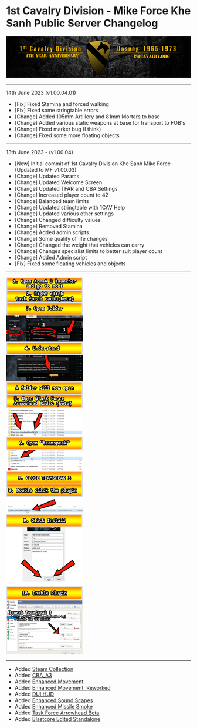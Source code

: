 # 1st Cavalry Division - Mike Force Khe Sanh Public Server Changelog

[![1Cav-Anniversary-logo](/assets/alt_1stCAV.png)](https://1stcavalry.org)

***
14th June 2023 (v1.00.04.01)
+ [Fix] Fixed Stamina and forced walking  
+ [Fix] Fixed some stringtable errors  
+ [Change] Added 105mm Artillery and 81mm Mortars to base  
+ [Change] Added various static weapons at base for transport to FOB's  
+ [Change] Fixed marker bug (I think)  
+ [Change] Fixed some more floating objects  

***

13th June 2023 - (v1.00.04)  
+ [New] Initial commit of 1st Cavalry Division Khe Sanh Mike Force (Updated to MF v1.00.03)  
+ [Change] Updated Params  
+ [Change] Updated Welcome Screen  
+ [Change] Updated TFAR and CBA Settings  
+ [Change] Increased player count to 42  
+ [Change] Balanced team limits  
+ [Change] Updated stringtable with 1CAV Help  
+ [Change] Updated various other settings  
+ [Change] Changed difficulty values  
+ [Change] Removed Stamina  
+ [Change] Added admin scripts  
+ [Change] Some quality of life changes  
+ [Change] Changed the weight that vehicles can carry  
+ [Change] Changes specialist limits to better suit player count  
+ [Change] Added Admin script  
+ [Fix] Fixed some floating vehicles and objects  

***

![TFAR TS Install Infographic](/assets/tfar-ts-install.jpg)

***

+ Added [Steam Collection](https://steamcommunity.com/sharedfiles/filedetails/?id=2972467738)
+ Added [CBA_A3](https://steamcommunity.com/workshop/filedetails/?id=450814997)
+ Added [Enhanced Movement](https://steamcommunity.com/workshop/filedetails/?id=333310405)
+ Added [Enhanced Movement: Reworked](https://steamcommunity.com/sharedfiles/filedetails/?id=2034363662)
+ Added [DUI HUD](https://steamcommunity.com/workshop/filedetails/?id=1638341685)
+ Added [Enhanced Sound Scapes](https://steamcommunity.com/sharedfiles/filedetails/?id=825179978)
+ Added [Enhanced Missile Smoke](https://steamcommunity.com/sharedfiles/filedetails/?id=1484261993)
+ Added [Task Force Arrowhead Beta](https://steamcommunity.com/sharedfiles/filedetails/?id=894678801)
+ Added [Blastcore Edited Standalone](https://steamcommunity.com/sharedfiles/filedetails/?id=767380317)
